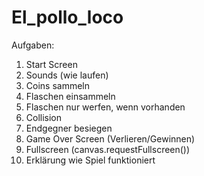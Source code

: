 # El_pollo_loco

Aufgaben:
01. Start Screen
02. Sounds (wie laufen)
03. Coins sammeln
04. Flaschen einsammeln
05. Flaschen nur werfen, wenn vorhanden
06. Collision
07. Endgegner besiegen
08. Game Over Screen (Verlieren/Gewinnen)
09. Fullscreen (canvas.requestFullscreen())
10. Erklärung wie Spiel funktioniert